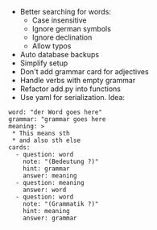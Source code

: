 * Better searching for words:
  * Case insensitive
  * Ignore german symbols
  * Ignore declination
  * Allow typos
* Auto database backups
* Simplify setup
* Don't add grammar card for adjectives
* Handle verbs with empty grammar
* Refactor add.py into functions
* Use yaml for serialization. Idea:
```
word: "der Word goes here" 
grammar: "grammar goes here
meaning: >
 * This means sth
 * and also sth else
cards:
  - question: word
    note: "(Bedeutung ?)"
    hint: grammar
    answer: meaning
  - question: meaning
    answer: word
  - question: word
    note: "(Grammatik ?)"
    hint: meaning
    answer: grammar
```
